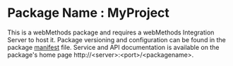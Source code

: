 # Package Name : MyProject
This is a webMethods package and requires a webMethods Integration Server to host it. Package versioning and configuration can be found in the package [manifest](./MyProject/manifest.v3) file. Service and API documentation is available on the package's home page http://&lt;server&gt;:&lt;port&gt;/&lt;packagename>.